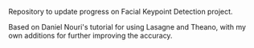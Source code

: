 Repository to update progress on Facial Keypoint Detection project.

Based on Daniel Nouri's tutorial for using Lasagne and Theano, with my own additions for further improving the accuracy.
